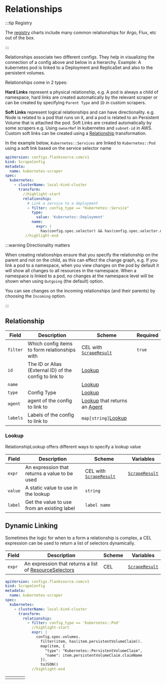 # Relationships

:::tip Registry

The [registry](/registry) charts include many common relationships for Argo, Flux, etc out of the box.

:::

Relationships associate two different configs. They help in visualizing the connection of a config above and below in a hierarchy. Example: A kubernetes pod is linked to a Deployment and ReplicaSet and also to the persistent volumes.

Relationships come in 2 types:

**Hard Links** represent a physical relationship, e.g. A pod is always a child of namespace, hard links are created automatically by the relevant scraper or can be created by specifying `Parent Type` and `ID` in custom scrapers.

**Soft Links** represent logical relationships and can have directionality. e.g. Node is related to a pod that runs on it, and a pod is related to an Persistent Volume that is attached the pod. Soft Links are created automatically by some scrapers e.g. Using `ownerRef` in kubernetes  and `subnet-id` in AWS. Custom soft links can be created using a [Relationship](./relationship) transformation.

In the example below, `Kubernetes::Services` are linked to `Kubernetes::Pod` using a soft link based on the service selector name

```yaml title="kubernetes-scraper.yaml"
apiVersion: configs.flanksource.com/v1
kind: ScrapeConfig
metadata:
  name: kubernetes-scraper
spec:
  kubernetes:
    - clusterName: local-kind-cluster
      transform:
        //highlight-start
        relationship:
          # Link a service to a deployment
          - filter: config_type == "Kubernetes::Service"
            type:
              value: 'Kubernetes::Deployment'
            name:
              expr: |
                has(config.spec.selector) && has(config.spec.selector.name) ? config.spec.selector.name : ''
         //highlight-end
```

:::warning Directionality matters

When creating relationships ensure that you specify the relationship on the parent and not on the child, as this can effect the change graph,
e.g. If you link a pod to a namespace, when you view changes on the pod by default it will show all changes to all resources in the namespace.
When a namespace is linked to a pod, no changes at the namespace level will be shown when using `Outgoing` (the default) option.

You can see changes on the incoming relationships (and their parents) by choosing the `Incoming` option.

:::

## Relationship


| Field    | Description                                            | Scheme                                                       | Required |
| -------- | ------------------------------------------------------ | ------------------------------------------------------------ | -------- |
| `filter` | Which config items to form relationships with          | <CommonLink to="cel">CEL</CommonLink> with [`ScrapeResult`](../references/scrape-result) | `true`   |
| `id`     | The ID or Alias (External ID) of the config to link to | [Lookup](#lookup)                                            |          |
| `name`   |                                                        | [Lookup](#lookup)                                            |          |
| `type`   | Config Type                                            | [Lookup](#lookup)                                            |          |
| `agent`  | agent of the config to link to                         | [Lookup](#lookup) that returns an [Agent](/reference/types#agent) |          |
| `labels` | Labels of the config to link to                        | `map[string]`[Lookup](#lookup)                               |          |

### Lookup

RelationshipLookup offers different ways to specify a lookup value

| Field   | Description                                   | Scheme                                | Variables                                     |
| ------- | --------------------------------------------- | ------------------------------------- | --------------------------------------------- |
| `expr`  | An expression that returns a value to be used | <CommonLink to="cel">CEL</CommonLink> with [`ScrapeResult`](../references/scrape-result) | [`ScrapeResult`](../references/scrape-result) |
| `value` | A static value to use in the lookup                     | `string`                              |                                               |
| `label` | Get the value to use from an existing label         | `label name`                              |                                               |



## Dynamic Linking


Sometimes the logic for when to a form a relationship is complex, a CEL expression can be used to return a list of selectors dynamically.

| Field  | Description                                                  | Scheme                                | Variables                                     |
| ------ | ------------------------------------------------------------ | ------------------------------------- | --------------------------------------------- |
| `expr` | An expression that returns a list of  [ResourceSelectors](/reference/resource-selector) | <CommonLink to="cel">CEL</CommonLink> | [`ScrapeResult`](../references/scrape-result) |


```yaml title=link-pvc-to-pod.yaml
apiVersion: configs.flanksource.com/v1
kind: ScrapeConfig
metadata:
  name: kubernetes-scraper
spec:
  kubernetes:
    - clusterName: local-kind-cluster
      transform:
        relationship:
          - filter: config_type == 'Kubernetes::Pod'
            //highlight-start
            expr: |
              config.spec.volumes.
                filter(item, has(item.persistentVolumeClaim)).
                map(item, {
                  "type": "Kubernetes::PersistentVolumeClaim",
                  "name": item.persistentVolumeClaim.claimName
                }).
                toJSON()
            //highlight-end
```



|      |      |      |      |
| ---- | ---- | ---- | ---- |
|      |      |      |      |
